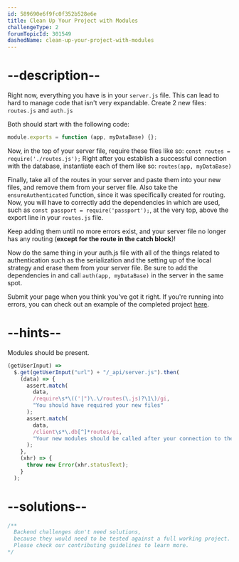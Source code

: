 ```yaml
---
id: 589690e6f9fc0f352b528e6e
title: Clean Up Your Project with Modules
challengeType: 2
forumTopicId: 301549
dashedName: clean-up-your-project-with-modules
---
```


# --description--

Right now, everything you have is in your `server.js` file. This can lead to hard to manage code that isn't very expandable. Create 2 new files: `routes.js` and `auth.js`

Both should start with the following code:

```js
module.exports = function (app, myDataBase) {};
```

Now, in the top of your server file, require these files like so: `const routes = require('./routes.js');` Right after you establish a successful connection with the database, instantiate each of them like so: `routes(app, myDataBase)`

Finally, take all of the routes in your server and paste them into your new files, and remove them from your server file. Also take the `ensureAuthenticated` function, since it was specifically created for routing. Now, you will have to correctly add the dependencies in which are used, such as `const passport = require('passport');`, at the very top, above the export line in your `routes.js` file.

Keep adding them until no more errors exist, and your server file no longer has any routing (**except for the route in the catch block**)!

Now do the same thing in your auth.js file with all of the things related to authentication such as the serialization and the setting up of the local strategy and erase them from your server file. Be sure to add the dependencies in and call `auth(app, myDataBase)` in the server in the same spot.

Submit your page when you think you've got it right. If you're running into errors, you can check out an example of the completed project [here](https://gist.github.com/camperbot/2d06ac5c7d850d8cf073d2c2c794cc92).

# --hints--

Modules should be present.

```js
(getUserInput) =>
  $.get(getUserInput("url") + "/_api/server.js").then(
    (data) => {
      assert.match(
        data,
        /require\s*\(('|")\.\/routes(\.js)?\1\)/gi,
        "You should have required your new files"
      );
      assert.match(
        data,
        /client\s*\.db[^]*routes/gi,
        "Your new modules should be called after your connection to the database"
      );
    },
    (xhr) => {
      throw new Error(xhr.statusText);
    }
  );
```

# --solutions--

```js
/**
  Backend challenges don't need solutions, 
  because they would need to be tested against a full working project. 
  Please check our contributing guidelines to learn more.
*/
```
